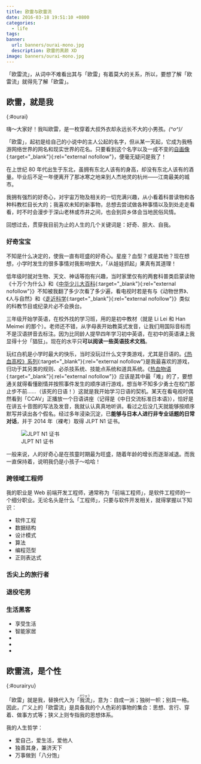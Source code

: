 ```yaml
---
title: 欧雷与欧雷流
date: 2016-03-18 19:51:10 +0800
categories:
  - life
tags:
banner:
  url: banners/ourai-mono.jpg
  description: 欧雷的真颜 XD
image: banners/ourai-mono.jpg
---
```


「欧雷流」，从词中不难看出其与「欧雷」有着莫大的关系，所以，要想了解「欧雷流」就得先了解「欧雷」。

<!-- 介绍我自己 -->

## 欧雷，就是我
{:#ourai}

嗨～大家好！我叫欧雷，是一枚穿着大叔外衣却永远长不大的小男孩。*\(^o^)/*

「欧雷」，起初是给自己的小说中的主人公起的名字，但从某一天起，它成为我畅游网络世界的网名和现实世界的花名。只要看到这个名字以及一成不变的[自画像](http://www.pixiv.net/member_illust.php?mode=medium&illust_id=41438293){:target="_blank"}{:rel="external nofollow"}，便毫无疑问是我了！

在上世纪 80 年代出生于东北，虽拥有东北人该有的身高，却没有东北人该有的酒量。毕业后不足一年便离开了那冰寒之地来到人杰地灵的杭州——江南最美的城市。

我拥有强烈的好奇心，对宇宙万物及相关的一切充满兴趣，从小看着科普读物和各种科教栏目长大的；我喜欢未知的新事物，总想去尝试做各种事情以及到处走走看看，时不时会漫步于深山老林或市井之间，也会到异乡体会当地民俗风情。

回想过去，贯穿我目前为止的人生的几个关键词是：好奇、胆大、自我。

<!-- 充满好奇心的我 -->

### 好奇宝宝

不知是什么决定的，使我一直有旺盛的好奇心。星座？血型？或是其他？现在想想，小学时发生的很多事情对我影响很大，「从娃娃抓起」果真有其道理！

低年级时就对生物、天文、神话等抱有兴趣，当时家里仅有的两套科普类启蒙读物《十万个为什么》和《[中华少儿大百科](http://book.douban.com/subject/6722715/){:target="_blank"}{:rel="external nofollow"}》不知被我翻了多少次看了多少遍，看电视时若是有与《动物世界》、《人与自然》和《[走近科学](http://movie.douban.com/subject/26340396/){:target="_blank"}{:rel="external nofollow"}》类似的科教节目或纪录片必不会换台。

三年级开始学英语，在校外找的学习班，用的是初中教材（就是 Li Lei 和 Han Meimei 的那个）。老师还不错，从字母表开始教英式发音，让我们用国际音标而不是汉语拼音去标注。因为比同龄人提早四年学习初中英语，在初中的英语课上我显得十分「猖狂」。现在的水平只**可以阅读一些英语技术文档**。

玩红白机是小学时最大的快乐，当时没玩过什么文字类游戏，尤其是日语的。[《热血高校》系列](http://www.douban.com/doulist/43807844/){:target="_blank"}{:rel="external nofollow"}是我最喜欢的游戏，归功于其另类的规则、必杀技系统、技能点系统和道具系统。《[热血物语](http://www.douban.com/subject/10767496/){:target="_blank"}{:rel="external nofollow"}》应该是其中最「难」的了，要想通关就得看懂剧情并按照事件发生的顺序进行游戏，想当年不知多少勇士在校门那止步不前……（该死的日语！）这就是我开始学习日语的契机。某天在看电视时偶然看到「CCAV」正播放一个日语讲座（记得是《中日交流标准日本语》），恰好是在讲五十音图的写法及发音，我就认认真真地听讲。看过之后没几天就能够按顺序默写并读出各个假名。经过多年浸染沉淀，已**能够与日本人进行非专业话题的日常对话**，并于 2014 年（裸考）取得 JLPT N1 证书。

<figure>
  <img src="{{ 'posts/20160318/jlpt-n1.jpg' | asset_path }}" alt="JLPT N1 证书">
  <figcaption>JLPT N1 证书</figcaption>
</figure>

一般来说，人的好奇心是在孩童时期最为旺盛，随着年龄的增长而逐渐减退。而我一直保持着，说明我仍是小孩子～哈哈！

<!-- 喜欢折腾的我 -->

### 跨领域工程师

我的职业是 Web 前端开发工程师，通常称为「前端工程师」，是软件工程师的一个细分职业。无论名头是什么「工程师」，只要与软件开发相关，就得掌握以下知识：

- 软件工程
- 数据结构
- 设计模式
- 算法
- 编程范型
- 正则表达式

<!-- 爱吃和走的我 -->

### 舌尖上的旅行者

<!-- 不再宅的宅男 -->

### 退役宅男

### 生活黑客

- 享受生活
- 智能家居
- &nbsp;
- &nbsp;
- &nbsp;

<!-- 阐述「欧雷流」 -->

## 欧雷流，是个性
{:#ourairyu}

「欧雷」就是我，替换代入为「<ruby lang="ja" class="lang_jp"><rb>我流</rb><rp>（</rp><rt>がりゅう</rt><rp>）</rp></ruby>」，意为：自成一派；独树一帜；别具一格。因此，广义上的「欧雷流」是具备我的个人色彩的事物的集合：思想、言行、穿着、做事方式等；狭义上则专指我的思想体系。

我的人生哲学：

- 爱自己，爱生活，爱他人
- 独善其身，兼济天下
- 万事做到「八分饱」
